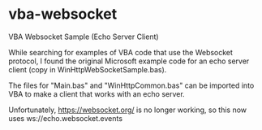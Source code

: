 # vba-websocket
 VBA Websocket Sample (Echo Server Client)

 While searching for examples of VBA code that use the Websocket protocol,
I found the original Microsoft example code for an echo server client
(copy in WinHttpWebSocketSample.bas).

The files for "Main.bas" and "WinHttpCommon.bas" can be imported into 
VBA to make a client that works with an echo server.

Unfortunately, https://websocket.org/ is no longer working, so this now uses
ws://echo.websocket.events
